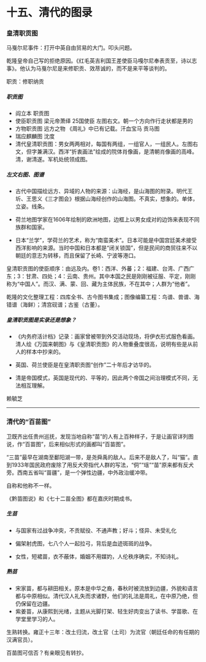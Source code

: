 # 十五、清代的图录

### 皇清职贡图

马戛尔尼事件：打开中英自由贸易的大门。叩头问题。 

乾隆皇帝自己写的拒绝原因。《红毛英吉利国王差使臣马嘎尔尼奉表贡至，诗以志事》。他认为马戛尔尼是来修职贡、效荩诚的，而不是来平等谈判的。 

职贡：修职纳贡 

##### 职贡图

- 阎立本 职贡图
- 使臣职贡图 梁元帝萧绎 25国使臣 左图右文。朝一个方向作行走状都是男的
- 方物职贡图 远方之物 《周礼》中已有记载。汗血宝马 贡马图
- 瑞应麒麟图 沈度
- 清代皇清职贡图：男女两两相对，每国有两组，一组官人，一组民人。左图右文，但字兼满汉。西洋“折衷画法”绘成的院体肖像画，是清朝肖像画的高峰。 清，谢清遂。军机处统领成图。

##### 左文右图、图谱

- 古代中国描绘远方、异域的人物的来源：山海经，是山海图的附录。明代王圻、王思义《三才图会》根据山海经创作的山海图。不真实，想象的。单体，立姿。线条。 

- 荷兰地图学家在1606年绘制的欧洲地图，边框上以男女成对的边饰来表现不同族群和国家。

- 日本“兰学”，学荷兰的艺术，称为“南蛮美术”。日本可能是中国宫廷美术接受西洋影响的来源。当时中国和日本都是“闭关锁国”，但是民间的商贸往来不以朝廷的意志为转移，而且保留了长崎、宁波等港口。 

皇清职贡图的使臣顺序：由远及内。卷1：西洋、外蕃；2：福建、台湾、广西广东；3：甘肃、四处；4：云南、贵州。其中本国之民是刚刚被征服、平定，刚刚称为“中国人”。而汉、满、蒙、回、藏为主体民族，不在其中；人群为“他者”。 

乾隆的文化整理工程：四库全书、古今图书集成；图像编纂工程：鸟谱、兽谱、海错谱（海鲜）；清宫砚谱；古鉴（古董）。 

##### 皇清职贡图是实录还是想象？

- 《内务府活计档》记录：画家曾被带到外交活动现场，将伊衣形式服色看画。清人绘《万国来朝图》与《皇清职贡图》的人物重叠度很高，说明有些是从前人的样本中抄来的。 

- 英国、荷兰使臣是在皇清职贡图“创作”二十年后才访华的。 

- 清是帝国模式，英国是现代的、平等的，因此两个帝国之间治理模式不同，无法相互理解。 


赖毓芝 



------



### 清代的“百苗图”

卫既齐出任贵州巡抚，发现当地自称“苗”的人有上百种样子，于是让画官详列图说，作“百苗图”，后来相似形式的画都叫“百苗图”。

“三苗”最早在湖南至鄱阳湖一带，是尧舜禹的敌人。后来不是敌人了，叫“猫”。直到1933年国民政府废除了用反犬旁指代人群的写法，“侗”“瑶”“苗”原来都有反犬旁。西南五省叫“苗疆”，是一个弹性边疆，中外政治缓冲带。 

自称和他称不一样。 

《黔苗图说》和《七十二苗全图》都在嘉庆时期成书。 

##### 生苗

- 与国家有过战争冲突，不贡赋役、不通声教；好斗；怪异、未受礼化 

- 偏架射虎图，七八个人一起拉弓，背后是血迹斑斑的战争。 
- 女性，短裙苗，衣不蔽体，婚姻不用媒妁，人伦秩序确实，不知诗礼。 

##### 熟苗 

- 宋家苗，都与耕田相关。原本是中华之裔，春秋时被流放到边疆，外貌和语言都与中原相似。清代汉人礼失而求诸野，他们的礼法是周礼，在中原乃绝，但仍保留在边疆。 
- 紫姜苗，从康熙到光绪，主题从光脚打架、轻生好肉变出了读书、学苗歌、在学堂里学习的人。 

生熟转换。雍正十三年：改土归流，改土官（土司）为流官（朝廷任命的有任期的汉满官员）。 

百苗图可信否？有亲眼见有转抄。 